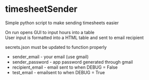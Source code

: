 # timesheetSender
  
Simple python script to make sending timesheets easier  
  
On run opens GUI to input hours into a table  
User input is formatted into a HTML table and sent to email recipient  
  
secrets.json must be updated to function properly  
  - sender_email - your email (use gmail)  
  - sender_password - app password generated through gmail  
  - recipient_email - email sent to when DEBUG = False  
  - test_email - emailsent to when DEBUG = True  
